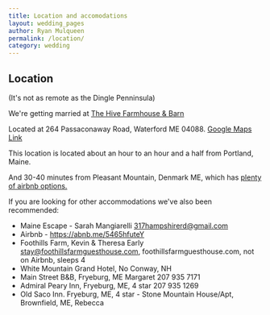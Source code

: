 ```yaml
---
title: Location and accomodations
layout: wedding_pages
author: Ryan Mulqueen
permalink: /location/
category: wedding
---
```


## Location

(It's not as remote as the Dingle Penninsula)

We're getting married at [The Hive Farmhouse & Barn](Thehiveweddings.com)

Located at 264 Passaconaway Road, Waterford ME 04088. 
[Google Maps Link](https://maps.app.goo.gl/5GBNpqGNGGZMkQxH9)

This location is located about an hour to an hour and a half from Portland, Maine.

And 30-40 minutes from Pleasant Mountain, Denmark ME, which has [plenty of airbnb options.](https://www.airbnb.com/s/Pleasant-Mountain--Denmark--ME/homes?refinement_paths%5B%5D=%2Fhomes&flexible_trip_lengths%5B%5D=one_week&monthly_start_date=2025-03-01&monthly_length=3&monthly_end_date=2025-06-01&price_filter_input_type=0&channel=EXPLORE&place_id=ChIJDexd83Grs0wRuY96rQ-Fs7o&location_bb=QjAj4cKNnKxCMBNywo2tEA%3D%3D&acp_id=6e83ac56-243d-4f49-ac7e-b2533844eac9&date_picker_type=calendar&checkin=2025-10-11&checkout=2025-10-13&source=structured_search_input_header&search_type=autocomplete_click)

If you are looking for other accommodations we've also been recommended:

- Maine Escape - Sarah Mangiarelli  317hampshirerd@gmail.com
- Airbnb - https://abnb.me/5465hfuteY                  
- Foothills Farm, Kevin & Theresa Early stay@foothillsfarmguesthouse.com, foothillsfarmguesthouse.com, not on Airbnb, sleeps 4
- White Mountain Grand Hotel, No Conway, NH
- Main Street B&B, Fryeburg, ME Margaret 207 935 7171
- Admiral Peary Inn, Fryeburg, ME, 4 star 207 935 1269
- Old Saco Inn. Fryeburg, ME, 4 star - Stone Mountain House/Apt, Brownfield, ME, Rebecca









